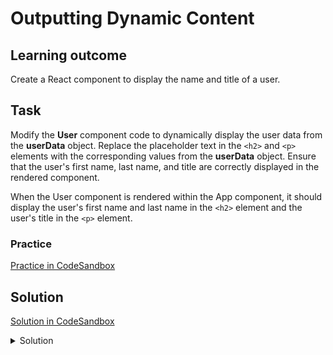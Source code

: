 # Outputting Dynamic Content

## Learning outcome

Create a React component to display the name and title of a user.

## Task

Modify the **User** component code to dynamically display the user data from the **userData** object. Replace the placeholder text in the `<h2>` and `<p>` elements with the corresponding values from the **userData** object. Ensure that the user's first name, last name, and title are correctly displayed in the rendered component.

When the User component is rendered within the App component, it should display the user's first name and last name in the `<h2>` element and the user's title in the `<p>` element.

### Practice

[Practice in CodeSandbox](https://codesandbox.io/p/sandbox/outputting-dynamic-content-ffv333)

## Solution

[Solution in CodeSandbox](https://codesandbox.io/p/sandbox/outputting-dynamic-content-solution-lhgvtt)

<details>
  <summary>Solution</summary>

```js
import './styles.css';

export const userData = {
  firstName: 'Margit', // replace with your first name
  lastName: 'Tennosaar', // replace with your last name
  title: 'Teacher', // replace with your title
};

// Edit the User component code to output the userData data
export function User() {
  return (
    <div className="card">
      <h2>
        {userData.firstName} {userData.lastName}
      </h2>
      <p>{userData.title}</p>
    </div>
  );
}

// DON'T edit the App component code
function App() {
  return (
    <div id="app">
      <h1>Time to Practice</h1>
      <User />
    </div>
  );
}
```

</details>
